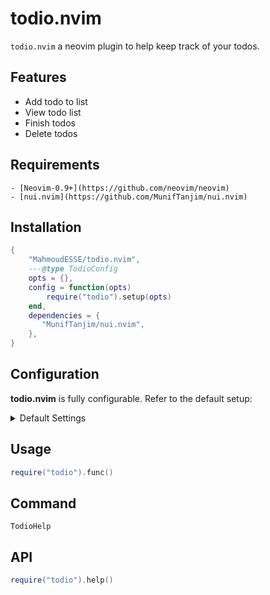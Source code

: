 # todio.nvim

`todio.nvim` a neovim plugin to help keep track of your todos.

## Features

- Add todo to list
- View todo list
- Finish todos
- Delete todos

## Requirements

    - [Neovim-0.9+](https://github.com/neovim/neovim)
    - [nui.nvim](https://github.com/MunifTanjim/nui.nvim)

## Installation

<!-- setup:start -->

```lua
{
    "MahmoudESSE/todio.nvim",
    ---@type TodioConfig
    opts = {},
    config = function(opts)
        require("todio").setup(opts)
    end,
    dependencies = {
       "MunifTanjim/nui.nvim", 
    },
}
```

<!-- setup:end -->

## Configuration

**todio.nvim** is fully configurable. Refer to the default setup:

<details>
    <summary>Default Settings</summary>

<!-- config:start -->

    ```lua
    {

    }

    ```

<!-- config:start -->

</details>

## Usage

```lua
require("todio").func()
```

## Command

```console
TodioHelp
```

## API

```lua
require("todio").help()
```

